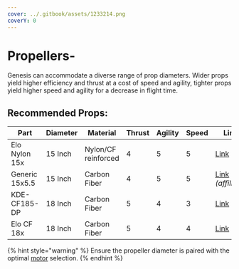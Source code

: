 ```yaml
---
cover: ../.gitbook/assets/1233214.png
coverY: 0
---
```


# Propellers-

Genesis can accommodate a diverse range of prop diameters. Wider props yield higher efficiency and thrust at a cost of speed and agility, tighter props yield higher speed and agility for a decrease in flight time.

## Recommended Props:

<table><thead><tr><th>Part</th><th>Diameter</th><th>Material</th><th data-type="rating" data-max="5">Thrust</th><th data-type="rating" data-max="5">Agility</th><th data-type="rating" data-max="5">Speed</th><th>Link</th></tr></thead><tbody><tr><td>Elo Nylon 15x</td><td>15 Inch</td><td>Nylon/CF reinforced</td><td>4</td><td>5</td><td>5</td><td><a href="https://sunnyskyusa.com/collections/polymer-propellers/products/eolo-cn15-5-5-prop">Link</a></td></tr><tr><td>Generic 15x5.5</td><td>15 Inch</td><td>Carbon Fiber</td><td>4</td><td>5</td><td>5</td><td><a href="https://amzn.to/3XRJYLs">Link</a> <em>(affiliate)</em></td></tr><tr><td>KDE-CF185-DP</td><td>18 Inch</td><td>Carbon Fiber</td><td>5</td><td>4</td><td>3</td><td><a href="https://www.kdedirect.com/collections/multi-rotor-propeller-blades/products/kde-cf185-dp">Link</a></td></tr><tr><td>Elo CF 18x</td><td>18 Inch</td><td>Carbon Fiber</td><td>5</td><td>4</td><td>4</td><td><a href="https://sunnyskyusa.com/collections/carbon-fiber-propellers/products/eolo-carbon-fiber-uav-propellers-18x6-5-inch">Link</a></td></tr></tbody></table>

{% hint style="warning" %}
Ensure the propeller diameter is paired with the optimal [motor](../electronics-parts-list/motor.md) selection.
{% endhint %}

